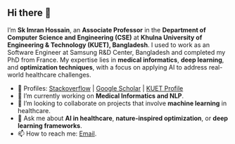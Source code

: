 ## Hi there 👋

I’m **Sk Imran Hossain**, an **Associate Professor** in the **Department of Computer Science and Engineering (CSE)** at **Khulna University of Engineering & Technology (KUET), Bangladesh**. I used to work as an Software Engineer at Samsung R&D Center, Bangladesh and completed my PhD from France. My expertise lies in **medical informatics**, **deep learning**, and **optimization techniques**, with a focus on applying AI to address real-world healthcare challenges. 

- 🔬 Profiles: [Stackoverflow](https://stackoverflow.com/users/1141537/imran-rana) | [Google Scholar](https://scholar.google.com) | [KUET Profile](https://www.kuet.ac.bd/cse/imran)
- 🔭 I’m currently working on **Medical Informatics and NLP**.  
- 👯 I’m looking to collaborate on projects that involve **machine learning** in healthcare.  
- 💬 Ask me about **AI in healthcare**, **nature-inspired optimization**, or **deep learning frameworks**.
- 📫 How to reach me: [Email](mailto:imran@cse.kuet.ac.bd).  

